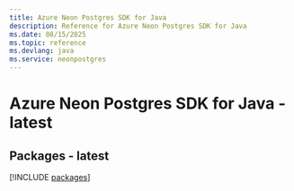 ```yaml
---
title: Azure Neon Postgres SDK for Java
description: Reference for Azure Neon Postgres SDK for Java
ms.date: 08/15/2025
ms.topic: reference
ms.devlang: java
ms.service: neonpostgres
---
```

# Azure Neon Postgres SDK for Java - latest
## Packages - latest
[!INCLUDE [packages](neon-postgres-index.md)]